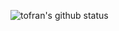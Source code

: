 ![tofran's github status](https://github-readme-stats.vercel.app/api?username=sergioisidoro&show_icons=true&theme=dark&hide_border=true)

<!--
**sergioisidoro/sergioisidoro** is a ✨ _special_ ✨ repository because its `README.md` (this file) appears on your GitHub profile.

(Wanna write something about me here? Open a pull request)

Here are some ideas to get you started:

- 🔭 I’m currently working on ...
- 🌱 I’m currently learning ...
- 👯 I’m looking to collaborate on ...
- 🤔 I’m looking for help with ...
- 💬 Ask me about ...
- 📫 How to reach me: ...
- 😄 Pronouns: ...
- ⚡ Fun fact: ...
-->
